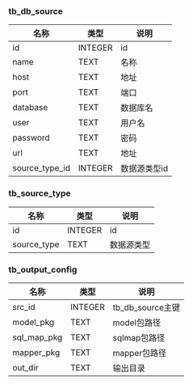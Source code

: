 

### tb_db_source

|名称|类型|说明
|---|---|---|
|id|INTEGER|id|
|name|TEXT|名称|
|host|TEXT|地址|
|port|TEXT|端口|
|database|TEXT|数据库名|
|user|TEXT|用户名|
|password|TEXT|密码|
|url|TEXT|地址|
|source_type_id|INTEGER|数据源类型id|

### tb_source_type

|名称|类型|说明
|---|---|---|
|id|INTEGER|id|
|source_type|TEXT|数据源类型|


### tb_output_config

|名称|类型|说明
|---|---|---|
|src_id|INTEGER|tb_db_source主键|
|model_pkg|TEXT|model包路径|
|sql_map_pkg|TEXT|sqlmap包路径|
|mapper_pkg|TEXT|mapper包路径|
|out_dir|TEXT|输出目录|